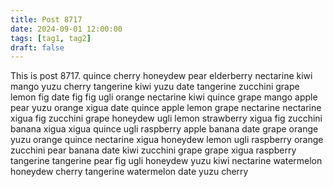 ```yaml
---
title: Post 8717
date: 2024-09-01 12:00:00
tags: [tag1, tag2]
draft: false
---
```

This is post 8717.
quince
cherry
honeydew
pear
elderberry
nectarine
kiwi
mango
yuzu
cherry
tangerine
kiwi
yuzu
date
tangerine
zucchini
grape
lemon
fig
date
fig
fig
ugli
orange
nectarine
kiwi
quince
grape
mango
apple
pear
yuzu
orange
xigua
date
quince
apple
lemon
grape
nectarine
nectarine
xigua
fig
zucchini
grape
honeydew
ugli
lemon
strawberry
xigua
fig
zucchini
banana
xigua
xigua
quince
ugli
raspberry
apple
banana
date
grape
orange
yuzu
orange
quince
nectarine
xigua
honeydew
lemon
ugli
raspberry
orange
zucchini
pear
banana
date
kiwi
zucchini
grape
grape
xigua
raspberry
tangerine
tangerine
pear
fig
ugli
honeydew
yuzu
kiwi
nectarine
watermelon
honeydew
cherry
tangerine
watermelon
date
yuzu
cherry
